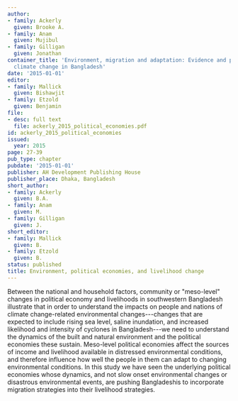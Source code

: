 ```yaml
---
author:
- family: Ackerly
  given: Brooke A.
- family: Anam
  given: Mujibul
- family: Gilligan
  given: Jonathan
container_title: 'Environment, migration and adaptation: Evidence and politics of
  climate change in Bangladesh'
date: '2015-01-01'
editor:
- family: Mallick
  given: Bishawjit
- family: Etzold
  given: Benjamin
file:
- desc: full text
  file: ackerly_2015_political_economies.pdf
id: ackerly_2015_political_economies
issued:
  year: 2015
page: 27-39
pub_type: chapter
pubdate: '2015-01-01'
publisher: AH Development Publishing House
publisher_place: Dhaka, Bangladesh
short_author:
- family: Ackerly
  given: B.A.
- family: Anam
  given: M.
- family: Gilligan
  given: J.
short_editor:
- family: Mallick
  given: B.
- family: Etzold
  given: B.
status: published
title: Environment, political economies, and livelihood change
---
```

Between the national and household factors, community or &quot;meso-level&quot; changes in political economy and livelihoods in southwestern Bangladesh illustrate that in order to understand the impacts on people and nations of climate change-related environmental changes---changes that are expected to include rising sea level, saline inundation, and increased likelihood and intensity of cyclones in Bangladesh---we need to understand the dynamics of the built and natural environment and the political economies these sustain. Meso-level political economies affect the sources of income and livelihood available in distressed environmental conditions, and therefore influence how well the people in them can adapt to changing environmental conditions. In this study we have seen the underlying political economies whose dynamics, and not slow onset environmental changes or disastrous environmental events, are pushing Bangladeshis to incorporate migration strategies into their livelihood strategies.
